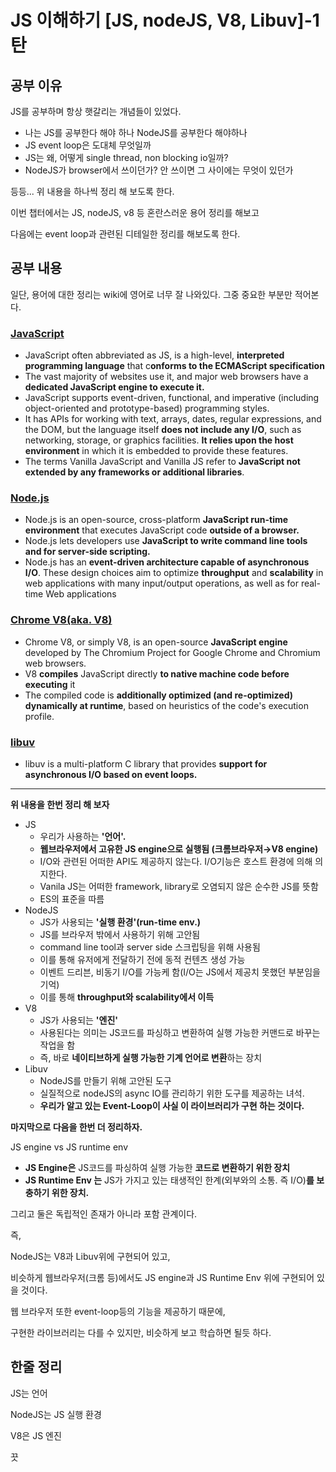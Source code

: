 # JS 이해하기 [JS, nodeJS, V8, Libuv]-1탄

## 공부 이유

JS를 공부하며 항상 햇갈리는 개념들이 있었다. 

- 나는 JS를 공부한다 해야 하나 NodeJS를 공부한다 해야하나
- JS event loop은 도대체 무엇일까
- JS는 왜, 어떻게 single thread, non blocking io일까?
- NodeJS가 browser에서 쓰이던가? 안 쓰이면 그 사이에는 무엇이 있던가

등등... 위 내용을 하나씩 정리 해 보도록 한다. 

이번 챕터에서는 JS, nodeJS, v8 등 혼란스러운 용어 정리를 해보고

다음에는 event loop과 관련된 디테일한 정리를 해보도록 한다. 

## 공부 내용

일단, 용어에 대한 정리는 wiki에 영어로 너무 잘 나와있다. 그중 중요한 부분만 적어본다. 

### [JavaScript](https://en.wikipedia.org/wiki/JavaScript)

- JavaScript often abbreviated as JS, is a high-level, **interpreted programming language** that c**onforms to the ECMAScript specification**
- The vast majority of websites use it, and major web browsers have a **dedicated JavaScript engine to execute it.**
- JavaScript supports event-driven, functional, and imperative (including object-oriented and prototype-based) programming styles.
- It has APIs for working with text, arrays, dates, regular expressions, and the DOM, but the language itself **does not include any I/O**, such as networking, storage, or graphics facilities. **It relies upon the host environment** in which it is embedded to provide these features.
- The terms Vanilla JavaScript and Vanilla JS refer to **JavaScript not extended by any frameworks or additional libraries**.

### [Node.js](https://en.wikipedia.org/wiki/Node.js)

- Node.js is an open-source, cross-platform **JavaScript run-time environment** that executes JavaScript code **outside of a browser.**
- Node.js lets developers use **JavaScript to write command line tools and for server-side scripting.**
- Node.js has an **event-driven architecture capable of asynchronous I/O**. These design choices aim to optimize **throughput** and **scalability** in web applications with many input/output operations, as well as for real-time Web applications

### **[Chrome V8(aka. V8)](https://en.wikipedia.org/wiki/Chrome_V8)**

- Chrome V8, or simply V8, is an open-source **JavaScript engine** developed by The Chromium Project for Google Chrome and Chromium web browsers.
- V8 **compiles** JavaScript directly **to native machine code before executing** it
- The compiled code is **additionally optimized (and re-optimized) dynamically at runtime**, based on heuristics of the code's execution profile.

### [libuv](https://en.wikipedia.org/wiki/Libuv)

- libuv is a multi-platform C library that provides **support for asynchronous I/O based on event loops.**

---

**위 내용을 한번 정리 해 보자**

- JS
    - 우리가 사용하는 **'언어'.**
    - **웹브라우저에서 고유한 JS engine으로 실행됨 (크롬브라우저→V8 engine)**
    - I/O와 관련된 어떠한 API도 제공하지 않는다. I/O기능은 호스트 환경에 의해 의지한다.
    - Vanila JS는 어떠한 framework, library로 오염되지  않은 순수한 JS를 뜻함
    - ES의 표준을 따름
- NodeJS
    - JS가 사용되는 **'실행 환경'(run-time env.)**
    - JS를 브라우저 밖에서 사용하기 위해 고안됨
    - command line tool과 server side 스크립팅을 위해 사용됨
    - 이를 통해  유저에게 전달하기 전에 동적 컨텐츠 생성 가능
    - 이벤트 드리븐, 비동기 I/O를 가능케 함(I/O는 JS에서 제공치 못했던 부분임을 기억)
    - 이를 통해 **throughput와 scalability에서 이득**
- V8
    - JS가 사용되는 **'엔진'**
    - 사용된다는 의미는 JS코드를 파싱하고 변환하여 실행 가능한 커맨드로 바꾸는 작업을 함
    - 즉, 바로 **네이티브하게 실행 가능한 기계 언어로 변환**하는 장치
- Libuv
    - NodeJS를 만들기 위해 고안된 도구
    - 실질적으로 nodeJS의 async IO를 관리하기 위한 도구를 제공하는 녀석.
    - **우리가 알고 있는 Event-Loop이 사실 이 라이브러리가 구현 하는 것이다.**

**마지막으로 다음을 한번 더 정리하자.** 

JS engine vs JS runtime env

- **JS Engine은** JS코드를 파싱하여 실행 가능한 **코드로 변환하기 위한 장치**
- **JS Runtime Env 는** JS가 가지고 있는 태생적인 한계(외부와의 소통. 즉 I/O)**를 보충하기 위한 장치.**

그리고 둘은 독립적인 존재가 아니라 포함 관계이다.

즉, 

NodeJS는 V8과 Libuv위에 구현되어 있고, 

비슷하게 웹브라우저(크롬 등)에서도 JS engine과  JS Runtime Env 위에 구현되어 있을 것이다. 

웹 브라우저 또한 event-loop등의 기능을 제공하기 때문에, 

구현한 라이브러리는 다를 수 있지만, 비슷하게 보고 학습하면 될듯 하다. 

## 한줄 정리

JS는 언어

NodeJS는 JS 실행 환경

V8은 JS 엔진

끗
